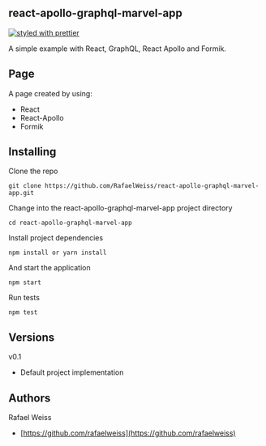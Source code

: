 ## react-apollo-graphql-marvel-app
[![styled with prettier](https://img.shields.io/badge/styled_with-prettier-ff69b4.svg)](https://github.com/prettier/prettier)

A simple example with React, GraphQL, React Apollo and Formik.

## Page

A page created by using: 
- React
- React-Apollo
- Formik

## Installing

Clone the repo

```
git clone https://github.com/RafaelWeiss/react-apollo-graphql-marvel-app.git
```

Change into the react-apollo-graphql-marvel-app project directory

```
cd react-apollo-graphql-marvel-app
```

Install project dependencies

```
npm install or yarn install
```

And start the application

```
npm start
```

Run tests

```
npm test
```

## Versions

v0.1

-   Default project implementation

## Authors

Rafael Weiss

-   [https://github.com/rafaelweiss](https://github.com/rafaelweiss)
